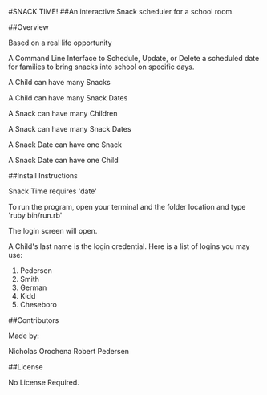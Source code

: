 #SNACK TIME!
##An interactive Snack scheduler for a school room.

##Overview

Based on a real life opportunity​

A Command Line Interface to Schedule, Update, or Delete a scheduled date for families to bring snacks into school on specific days.​

A Child can have many Snacks​

A Child can have many Snack Dates​

A Snack can have many Children​

A Snack can have many Snack Dates​

A Snack Date can have one Snack​

A Snack Date can have one Child​

##Install Instructions

​Snack Time requires 'date'

To run the program, open your terminal and the folder location and type 'ruby bin/run.rb'

The login screen will open.

A Child's last name is the login credential.  Here is a list of logins you may use:

1. Pedersen
2. Smith
3. German
4. Kidd
5. Cheseboro


##Contributors

Made by:

Nicholas Orochena
Robert Pedersen

##License

No License Required.
